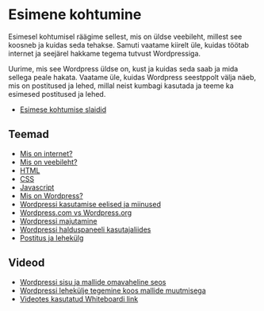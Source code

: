 # Esimene kohtumine

Esimesel kohtumisel räägime sellest, mis on üldse veebileht, millest see koosneb ja kuidas seda tehakse. Samuti vaatame kiirelt üle, kuidas töötab internet ja seejärel hakkame tegema tutvust Wordpressiga.

Uurime, mis see Wordpress üldse on, kust ja kuidas seda saab ja mida sellega peale hakata. Vaatame üle, kuidas Wordpress seestppolt välja näeb, mis on postitused ja lehed, millal neist kumbagi kasutada ja teeme ka esimesed postitused ja lehed.

- [Esimese kohtumise slaidid](../../lessons/lesson_01/slaidid.pdf)

## Teemad

- [Mis on internet?](../../concepts/Internet/about.md)
- [Mis on veebileht?](../../concepts/Veebileht/about.md)
- [HTML](../../concepts/HTML/about.md)
- [CSS](../../concepts/CSS/about.md)
- [Javascript](../../concepts/Javascript/about.md)
- [Mis on Wordpress?](../../concepts/Wordpress/about.md)
- [Wordpressi kasutamise eelised ja miinused](../../concepts/plussidMiinused/about.md)
- [Wordpress.com vs Wordpress.org](../../concepts/WordpressVSWordpress/about.md)
- [Wordpressi majutamine](../../concepts/WordpressiMajutamine/about.md)
- [Wordpressi halduspaneeli kasutajaliides](../../concepts/halduspaneel/about.md)
- [Postitus ja lehekülg](../../concepts/postVSpage/about.md)

## Videod
- [Wordpressi sisu ja mallide omavaheline seos](https://www.youtube.com/watch?v=fq5XM90Tu0g)
- [Wordpressi lehekülje tegemine koos mallide muutmisega](https://www.youtube.com/watch?v=Htvvvfm5afA)
- [Videotes kasutatud Whiteboardi link](https://miro.com/app/board/uXjVOzhaWy4=/)